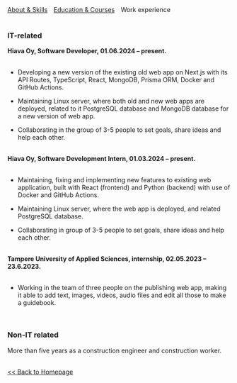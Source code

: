 <html>
    <head>
        <meta charset="UTF-8">
        <style>
            .info {
                margin-right: 10px;
            }
            a {
                text-decoration: underline;
            }
        </style>
    </head>
    <body>
        <a class="info" href="https://iuloz.github.io/about">About & Skills</a>
        <a class="info" href="https://iuloz.github.io/education">Education & Courses</a>
        <span class="info">Work experience</span>
        <br/><br/>
        <h3>IT-related</h3>
        <b>Hiava Oy, Software Developer, 01.06.2024 – present.</b>
            <ul><br/>
                <li>
                    Developing a new version of the existing old web app on Next.js with its API Routes, TypeScript, React,
                    MongoDB, Prisma ORM, Docker and GitHub Actions.
                </li>
            </ul>
            <ul>
                <li>
                    Maintaining Linux server, where both old and new web apps are deployed, related to it PostgreSQL
                    database and MongoDB database for a new version of web app.
                </li>
            </ul>
            <ul>
                <li>
                    Collaborating in the group of 3-5 people to set goals, share ideas and help each other.
                </li>
            </ul>
            <br/>
            <b>Hiava Oy, Software Development Intern, 01.03.2024 – present.</b>
            <ul><br/>
                <li>
                    Maintaining, fixing and implementing new features to existing web application, built with React (frontend) and Python (backend) with use of Docker and GitHub Actions.
                </li>
            </ul>
            <ul>
                <li>
                    Maintaining Linux server, where the web app is deployed, and related PostgreSQL database.
                </li>
            </ul>
            <ul>
                <li>
                    Collaborating in group of 3-5 people to set goals, share ideas and help each other.
                </li>
            </ul>
            <br/>
        <b>Tampere University of Applied Sciences, internship, 02.05.2023 – 23.6.2023.</b><br/>
        <ul><br/>
            <li>
                Working in the team of three people on the publishing web app, making it able to add text, images, videos, audio files and edit all those to make a guidebook.
            </li>
        </ul>
        <br/>
        <h3>Non-IT related</h3>
        <p>More than five years as a construction engineer and construction worker.</p>
        <!-- <li><b>1Ketju Oy, construction worker, 1.2022 – present day.</b><br/>Cleaning on construction site, moving building materials, different small tasks.</li>
        <li><b>HR Yhtiöt Oy, construction worker, 14.4.2021 – 14.7.2021.</b><br/>Construction worker tasks. Cleaning of construction site, moving building materials, different small tasks.</li>
        <li><b>WorkPower Rakennus Oy, construction worker, 15.1.2021 – 14.7.2021.</b><br/>Construction worker tasks. Cleaning of construction site, moving building materials, different small tasks.</li>
        <li><b>JM Suomi Oy, construction worker (practical training), 9.11.2020 – 18.12.2020.</b><br/>Construction worker tasks. Cleaning of construction site, moving building materials, different small tasks.</li>
        <li><b>RIM OOO, Production and technical department engineer, 25.10.2018 – 29.3.2019</b><br/>I drew construction drawings and schemes, ordered building materials, prepared building documents.</li>
        <li><b>Iceberg OOO, Production and technical department engineer, 1.11.2017 – 3.9.2018.</b><br/>I worked with Chinese company. I drew construction drawings and schemes, ordered building materials, prepared building documents, took part in meetings, cooperated with construction laboratory.</li>
        <li><b>Udmurtneft PAO, Production and technical department engineer, 11.4.2016 – 27.2.2017.</b><br/>I checked project organization’s work (drawings and cost accounting) and took part in meetings.</li>
        <li><b>SU-18 OOO, foreman, 5.11.2014 – 25.5.2015.</b><br/>I managed and supervised the work quality and construction timing of the contractors. I worked with drawings, made a construction documents, attended meetings.</li> -->
        <br/>
        <a href="https://iuloz.github.io"><< Back to Homepage</a>
    </body>
</html>
